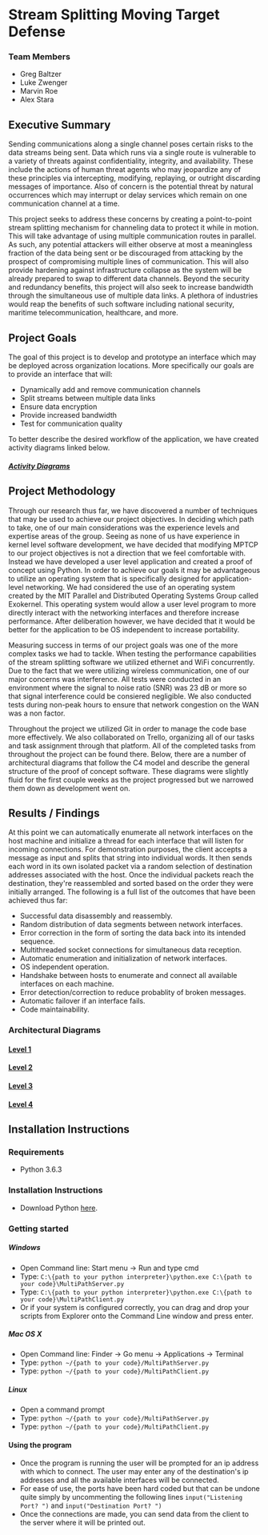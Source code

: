 # Stream Splitting Moving Target Defense
### Team Members
* Greg Baltzer
* Luke Zwenger
* Marvin Roe
* Alex Stara

## Executive Summary
Sending communications along a single channel poses certain risks to the data streams being sent. Data which runs via a single route is vulnerable to a variety of threats against confidentiality, integrity, and availability. These include the actions of human threat agents who may jeopardize any of these principles via intercepting, modifying, replaying, or outright discarding messages of importance. Also of concern is the potential threat by natural occurrences which may interrupt or delay services which remain on one communication channel at a time.

This project seeks to address these concerns by creating a point-to-point stream splitting mechanism for channeling data to protect it while in motion. This will take advantage of using multiple communication routes in parallel. As such, any potential attackers will either observe at most a meaningless fraction of the data being sent or be discouraged from attacking by the prospect of compromising multiple lines of communication. This will also provide hardening against infrastructure collapse as the system will be already prepared to swap to different data channels. Beyond the security and redundancy benefits, this project will also seek to increase bandwidth through the simultaneous use of multiple data links. A plethora of industries would reap the benefits of such software including national security, maritime telecommunication, healthcare, and more.

## Project Goals
The goal of this project is to develop and prototype an interface which may be deployed across organization locations. More specifically our goals are to provide an interface that will: 
 * Dynamically add and remove communication channels
 * Split streams between multiple data links
 * Ensure data encryption
 * Provide increased bandwidth
 * Test for communication quality
 
To better describe the desired workflow of the application, we have created activity diagrams linked below.
##### [Activity Diagrams](https://www.lucidchart.com/invitations/accept/ec184381-74cb-44d4-9053-03b1bd58b8c0)

## Project Methodology

Through our research thus far, we have discovered a number of techniques that may be used to achieve our project objectives. In deciding which path to take, one of our main considerations was the 
experience levels and expertise areas of the group. Seeing as none of us have experience in kernel level software development, we have decided that modifying MPTCP to our project objectives is not 
a direction that we feel comfortable with. Instead we have developed a user level application and created a proof of concept using Python. In order to achieve our goals
it may be advantageous to utilize an operating system that is specifically designed for application-level networking. We had considered the use of an operating system 
created by the MIT Parallel and Distributed Operating Systems Group called Exokernel. This operating system would allow a user level program to more directly interact with the networking 
interfaces and therefore increase performance. After deliberation however, we have decided that it would be better for the application to be OS independent to increase portability. 

Measuring success in terms of our project goals was one of the more complex tasks we had to tackle. When testing the performance capabilities of the stream splitting software we utilized ethernet and WiFi concurrently. Due to the fact that we were utilizing wireless communication, one of our major concerns was interference. All tests were conducted in an
environment where the signal to noise ratio (SNR) was 23 dB or more so that signal interference could be consiered negligible. We also conducted tests during non-peak hours to ensure that network congestion on the WAN was a non factor.

Throughout the project we utilized Git in order to manage the code base more effectively. We also collaborated on Trello, organizing all of our tasks and task assignment through that platform. All of the completed tasks from throughout the project can be found there.
Below, there are a number of architectural diagrams that follow the C4 model and describe the general structure of the proof of concept software. These diagrams were slightly fluid for the first couple weeks as the project 
progressed but we narrowed them down as development went on.

## Results / Findings
At this point we can automatically enumerate all network interfaces on the host machine and initialize a thread for each interface that will listen for incoming connections.
For demonstration purposes, the client accepts a message as input and splits that string into individual words. It then sends each word in its own isolated packet via a random selection
of destination addresses associated with the host. Once the individual packets reach the destination, they're reassembled and sorted based on the order they were initially arranged. The following is a full list of 
the outcomes that have been achieved thus far:

* Successful data disassembly and reassembly.
* Random distribution of data segments between network interfaces.
* Error correction in the form of sorting the data back into its intended sequence.
* Multithreaded socket connections for simultaneous data reception.
* Automatic enumeration and initialization of network interfaces.
* OS independent operation.
* Handshake between hosts to enumerate and connect all available interfaces on each machine.
* Error detection/correction to reduce probablity of broken messages.
* Automatic failover if an interface fails.
* Code maintainability.

### Architectural  Diagrams

#### [Level 1](https://www.lucidchart.com/invitations/accept/85a4fb6b-4c7b-486a-9fc6-2013971c1806)

#### [Level 2](https://www.lucidchart.com/invitations/accept/d02d1069-4ae7-4904-a2be-35bbf2d8029a)

#### [Level 3](https://www.lucidchart.com/invitations/accept/176e994b-ccd0-4253-b446-5c1b041db682)

#### [Level 4](https://www.lucidchart.com/documents/edit/b4d7d994-e823-49d3-ad65-f07a17aea869#)


## Installation Instructions 
### Requirements
* Python 3.6.3

### Installation Instructions
* Download Python [here](https://www.python.org/downloads/).


### Getting started
##### Windows
* Open Command line:   Start menu -> Run  and type cmd
* Type:   ```C:\{path to your python interpreter}\python.exe C:\{path to your code}\MultiPathServer.py```
* Type:   ```C:\{path to your python interpreter}\python.exe C:\{path to your code}\MultiPathClient.py```
* Or if your system is configured correctly, you can drag and drop your scripts from Explorer onto the Command Line window and press enter.

##### Mac OS X
* Open Command line: Finder -> Go menu -> Applications -> Terminal
* Type: ```python ~/{path to your code}/MultiPathServer.py```
* Type: ```python ~/{path to your code}/MultiPathClient.py```

##### Linux
* Open a command prompt
* Type: ```python ~/{path to your code}/MultiPathServer.py```
* Type: ```python ~/{path to your code}/MultiPathClient.py```

#### Using the program
* Once the program is running the user will be prompted for an ip address with which to connect. The user may enter any of the destination's ip addresses and all the available interfaces will be connected. 
* For ease of use, the ports have been hard coded but that can be undone quite simply by uncommenting the following lines ```input("Listening Port? ")``` and ```input("Destination Port? ")```
* Once the connections are made, you can send data from the client to the server where it will be printed out. 